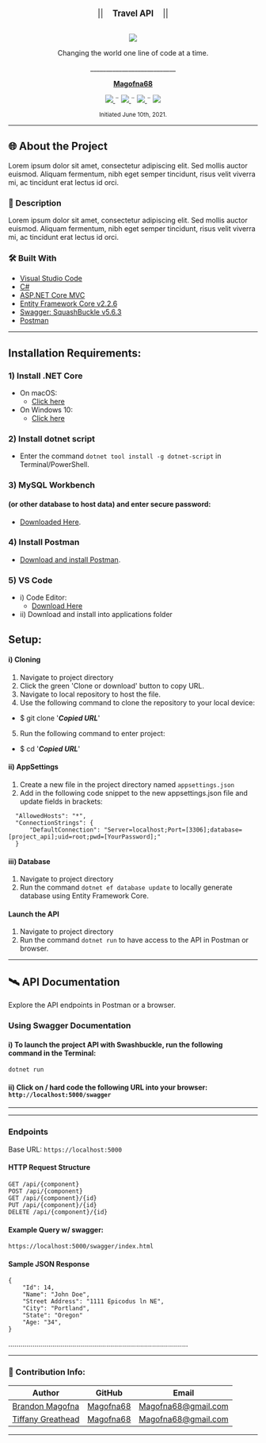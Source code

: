 <br>
<p align="center">
  <big>||  &nbsp;&nbsp;&nbsp;<b>Travel API</b>&nbsp;&nbsp;&nbsp;  ||</big>
</p>
<p align="center">
    <!-- Project Avatar/Logo -->
    <br>
    <a href="https://github.com/Magofna68">
        <img src="https://avatars.githubusercontent.com/u/80496559?v=4">
    </a>
<p align="center">Changing the world one line of code at a time.</p>
    <p align="center">
      ___________________________
    </p>
    <!-- GitHub Link -->
    <p align="center">
        <a href="https://github.com/Magofna68">
            <strong>Magofna68</strong>
        </a>
    </p>
    <!-- Project Shields -->
    <p align="center">
        <a href="https://github.com/Magofna68/Travel_API/graphs/contributors">
            <img src="https://img.shields.io/github/contributors/Magofna68/MessageBoard.Solution.svg?style=plastic">
        </a>
        ¨
        <a href="https://github.com/Magofna68/Travel_API/stargazers">
            <img src="https://img.shields.io/github/license/Magofna68/Travel_API?style=plastic">
        </a>
        ¨
        <a href="https://github.com/Magofna68/Travel_API/issues">
            <img src="https://img.shields.io/github/last-commit/Magofna68/Travel_API?style=plastic">
        </a>
        ¨
        <a href="https://linkedin.com/in/Magofna68">
            <img src="https://img.shields.io/badge/-LinkedIn-black.svg?style=plastic&logo=linkedin&colorB=2867B2">
        </a>
    </p>    
</p>

<p align="center">
  <small>Initiated June 10th, 2021.</small>
</p>

<!-- Project Links -->

------------------------------

## 🌐 About the Project
Lorem ipsum dolor sit amet, consectetur adipiscing elit. Sed mollis auctor euismod. Aliquam fermentum, nibh eget semper tincidunt, risus velit viverra mi, ac tincidunt erat lectus id orci.
### 📖 Description
Lorem ipsum dolor sit amet, consectetur adipiscing elit. Sed mollis auctor euismod. Aliquam fermentum, nibh eget semper tincidunt, risus velit viverra mi, ac tincidunt erat lectus id orci.

<!-- ### 🦠 Known Bugs -->


### 🛠 Built With
* [Visual Studio Code](https://code.visualstudio.com/)
* [C#](https://docs.microsoft.com/en-us/dotnet/csharp/)
* [ASP.NET Core MVC](https://docs.microsoft.com/en-us/aspnet/core/mvc/overview?view=aspnetcore-3.1)
* [Entity Framework Core v2.2.6](https://docs.microsoft.com/en-us/ef/core/)
* [Swagger: SquashBuckle v5.6.3](https://docs.microsoft.com/en-us/aspnet/core/tutorials/getting-started-with-nswag?view=aspnetcore-3.1&tabs=visual-studio)
* [Postman](postman.com)

<!-- ### 🔍 Preview -->

------------------------------

## Installation Requirements:

### 1) Install .NET Core
* On macOS:
  * [Click here](https://dotnet.microsoft.com/download/thank-you/dotnet-sdk-2.2.106-macos-x64-installer)
* On Windows 10:
  * [Click here](https://dotnet.microsoft.com/download/thank-you/dotnet-sdk-2.2.203-windows-x64-installer)

### 2) Install dotnet script
 * Enter the command ``dotnet tool install -g dotnet-script`` in Terminal/PowerShell.

### 3) MySQL Workbench 
#### (or other database to host data) and enter secure password:
 * [Downloaded Here](https://dev.mysql.com/downloads/workbench/).

### 4) Install Postman
* [Download and install Postman](https://www.postman.com/downloads/).

### 5) VS Code

  * i) Code Editor:
     * [Download Here](https://www.npmjs.com/)
  * ii) Download and install into applications folder


## Setup:

  #### i) Cloning

  1) Navigate to project directory
  2) Click the green 'Clone or download' button to copy URL.
  3) Navigate to local repository to host the file.
  4) Use the following command to clone the repository to your local device: 
  * $ git clone '___*Copied URL*___'
  5) Run the following command to enter project: 
  - $ cd '___*Copied URL*___'

  #### ii) AppSettings

  1) Create a new file in the project directory named `appsettings.json`
  2) Add in the following code snippet to the new appsettings.json file and update fields in brackets:
  
  ```
    "AllowedHosts": "*",
    "ConnectionStrings": {
        "DefaultConnection": "Server=localhost;Port=[3306];database=[project_api];uid=root;pwd=[YourPassword];"
    }
  ```

  #### iii) Database
  1) Navigate to project directory
  2) Run the command `dotnet ef database update` to locally generate database using Entity Framework Core.

  #### Launch the API
  1) Navigate to project directory
  2) Run the command `dotnet run` to have access to the API in Postman or browser.

------------------------------

## 🛰️ API Documentation
Explore the API endpoints in Postman or a browser.

### Using Swagger Documentation 
#### i) To launch the project API with Swashbuckle, run the following command in the Terminal:
`dotnet run`
 #### ii) Click on / hard code the following URL into your browser: `http://localhost:5000/swagger`
________________________________________________
________________________________________________

### Endpoints
Base URL: `https://localhost:5000`

#### HTTP Request Structure
```
GET /api/{component}
POST /api/{component}
GET /api/{component}/{id}
PUT /api/{component}/{id}
DELETE /api/{component}/{id}
```

#### Example Query w/ swagger:
```
https://localhost:5000/swagger/index.html
```

#### Sample JSON Response
```
{
    "Id": 14,
    "Name": "John Doe",
    "Street Address": "1111 Epicodus ln NE",
    "City": "Portland",
    "State": "Oregon"
    "Age: "34",
}
```

..........................................................................................

------------------------------

### 🤝 Contribution Info:

| Author | GitHub | Email |
|--------|:------:|:-----:|
| [Brandon Magofna](https://www.linkedin.com/in/magofna/) | [Magofna68](https://github.com/magofna) |  [Magofna68@gmail.com](mailto:Magofna68@gmail.com) |
| [Tiffany Greathead](https://www.linkedin.com/in/magofna/) | [Magofna68](https://github.com/LunsfordSpace) |  [Magofna68@gmail.com](mailto:Magofna68@gmail.com) |

------------------------------

